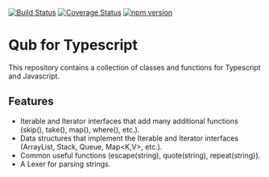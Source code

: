 [![Build Status](https://travis-ci.org/danschultequb/qub-typescript.svg?branch=master)](https://travis-ci.org/danschultequb/qub-typescript)
[![Coverage Status](https://coveralls.io/repos/github/danschultequb/qub-typescript/badge.svg?branch=master)](https://coveralls.io/github/danschultequb/qub-typescript?branch=master)
[![npm version](https://badge.fury.io/js/qub.svg)](https://badge.fury.io/js/qub)

# Qub for Typescript

This repository contains a collection of classes and functions for Typescript and Javascript.

## Features

- Iterable<T> and Iterator<T> interfaces that add many additional functions (skip(), take(), map(), where(), etc.).
- Data structures that implement the Iterable<T> and Iterator<T> interfaces (ArrayList<T>, Stack<T>, Queue<T>, Map<K,V>, etc.).
- Common useful functions (escape(string), quote(string), repeat(string)).
- A Lexer for parsing strings.
